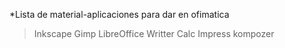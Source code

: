 *Lista de material-aplicaciones para dar en ofimatica

>Inkscape
>Gimp
>LibreOffice
    Writter
    Calc
    Impress
>kompozer



